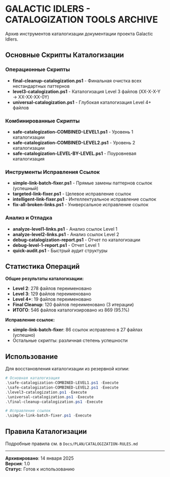 # GALACTIC IDLERS - CATALOGIZATION TOOLS ARCHIVE

Архив инструментов каталогизации документации проекта Galactic Idlers.

## Основные Скрипты Каталогизации

### Операционные Скрипты
- **final-cleanup-catalogization.ps1** - Финальная очистка всех нестандартных паттернов
- **level3-catalogization.ps1** - Каталогизация Level 3 файлов (XX-X-X-Y → XX-XX-XX-0Y)
- **universal-catalogization.ps1** - Глубокая каталогизация Level 4+ файлов

### Комбинированные Скрипты
- **safe-catalogization-COMBINED-LEVEL1.ps1** - Уровень 1 каталогизации
- **safe-catalogization-COMBINED-LEVEL2.ps1** - Уровень 2 каталогизации
- **safe-catalogization-LEVEL-BY-LEVEL.ps1** - Поуровневая каталогизация

### Инструменты Исправления Ссылок
- **simple-link-batch-fixer.ps1** - Прямые замены паттернов ссылок (успешный)
- **targeted-link-fixer.ps1** - Целевое исправление ссылок
- **intelligent-link-fixer.ps1** - Интеллектуальное исправление ссылок
- **fix-all-broken-links.ps1** - Универсальное исправление ссылок

### Анализ и Отладка
- **analyze-level1-links.ps1** - Анализ ссылок Level 1
- **analyze-level2-links.ps1** - Анализ ссылок Level 2
- **debug-catalogization-report.ps1** - Отчет по каталогизации
- **debug-level-1-report.ps1** - Отчет Level 1
- **quick-audit.ps1** - Быстрый аудит структуры

## Статистика Операций

**Общие результаты каталогизации:**
- **Level 2**: 278 файлов переименовано
- **Level 3**: 129 файлов переименовано
- **Level 4+**: 19 файлов переименовано  
- **Final Cleanup**: 120 файлов переименовано (3 итерации)
- **ИТОГО**: 546 файлов каталогизировано из 869 (95.1%)

**Исправление ссылок:**
- **simple-link-batch-fixer**: 86 ссылок исправлено в 27 файлах (успешно)
- Остальные скрипты: различная степень успешности

## Использование

Для восстановления каталогизации из резервной копии:

```powershell
# Основная каталогизация
.\safe-catalogization-COMBINED-LEVEL1.ps1 -Execute
.\safe-catalogization-COMBINED-LEVEL2.ps1 -Execute
.\level3-catalogization.ps1 -Execute
.\universal-catalogization.ps1 -Execute
.\final-cleanup-catalogization.ps1 -Execute

# Исправление ссылок
.\simple-link-batch-fixer.ps1 -Execute
```

## Правила Каталогизации

Подробные правила см. в `Docs/PLAN/CATALOGIZATION-RULES.md`

---
**Архивировано**: 14 января 2025  
**Версия**: 1.0  
**Статус**: Готов к использованию